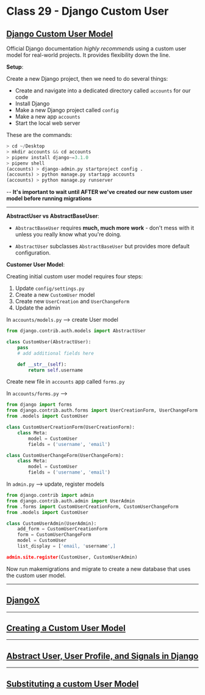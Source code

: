 # Class 29 - Django Custom User

## [Django Custom User Model](https://learndjango.com/tutorials/django-custom-user-model)

Official Django documentation *highly recommends* using a custom user model for real-world projects. It provides flexibility down the line.

**Setup**:

Create a new Django project, then we need to do several things:

* Create and navigate into a dedicated directory called `accounts` for our code
* Install Django
* Make a new Django project called `config`
* Make a new app `accounts`
* Start the local web server

These are the commands:

```Python
> cd ~/Desktop
> mkdir accounts && cd accounts
> pipenv install django~=3.1.0
> pipenv shell
(accounts) > django-admin.py startproject config .
(accounts) > python manage.py startapp accounts
(accounts) > python manage.py runserver
```

-- **It's important to wait until AFTER we've created our new custom user model before running migrations**

---

**AbstractUser vs AbstractBaseUser**:

* `AbstractBaseUser` requires **much, much more work** - don't mess with it unless you really know what you're doing.

* `AbstractUser` subclasses `AbstractBaseUser` but provides more default configuration.

**Customer User Model**:

Creating initial custom user model requires four steps:

1. Update `config/settings.py`
2. Create a new `CustomUser` model
3. Create new `UserCreation` and `UserChangeForm`
4. Update the admin

In `accounts/models.py` --> create User model

```Python
from django.contrib.auth.models import AbstractUser

class CustomUser(AbstractUser):
    pass
    # add additional fields here

    def __str__(self):
        return self.username
```

Create new file in `accounts` app called `forms.py`

In `accounts/forms.py` -->

```Python
from django import forms
from django.contrib.auth.forms import UserCreationForm, UserChangeForm
from .models import CustomUser

class CustomUserCreationForm(UserCreationForm):
    class Meta:
        model = CustomUser
        fields = ('username', 'email')

class CustomUserChangeForm(UserChangeForm):
    class Meta:
        model = CustomUser
        fields = ('username', 'email')
```

In `admin.py` --> update, register models

```Python
from django.contrib import admin
from django.contrib.auth.admin import UserAdmin
from .forms import CustomUserCreationForm, CustomUserChangeForm
from .models import CustomUser

class CustomUserAdmin(UserAdmin):
    add_form = CustomUserCreationForm
    form = CustomUserChangeForm
    model = CustomUser
    list_display = ['email, 'username',]

admin.site.register(CustomUser, CustomUserAdmin)
```

Now run makemigrations and migrate to create a new database that uses the custom user model.

---

## [DjangoX](https://github.com/wsvincent/djangox)

---

## [Creating a Custom User Model](https://www.youtube.com/watch?v=eCeRC7E8Z7Y&t=59s)

---

## [Abstract User, User Profile, and Signals in Django](https://www.youtube.com/watch?v=EudKs1HPUfE)

---

## [Substituting a custom User Model](https://docs.djangoproject.com/en/3.0/topics/auth/customizing/#auth-custom-user)

